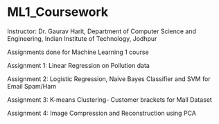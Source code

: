 # ML1_Coursework
Instructor: Dr. Gaurav Harit, Department of Computer Science and Engineering, Indian Institute of Technology, Jodhpur


Assignments done for Machine Learning 1 course

Assignment 1: Linear Regression on Pollution data

Assignment 2: Logistic Regression, Naive Bayes Classifier and SVM for Email Spam/Ham

Assignment 3: K-means Clustering- Customer brackets for Mall Dataset

Assignment 4: Image Compression and Reconstruction using PCA
